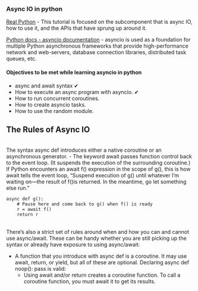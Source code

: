 ### Async IO in python

[Real Python](https://realpython.com/async-io-python/) - This tutorial is focused on the subcomponent that is async IO, how to use it, and the APIs that have sprung up around it.

[Python docs - asyncio documentation](https://docs.python.org/3/library/asyncio.html) - asyncio is used as a foundation for multiple Python asynchronous frameworks that provide high-performance network and web-servers, database connection libraries, distributed task queues, etc.

#### Objectives to be met while learning asyncio in python
- async and await syntax ✔︎
- How to execute an async program with asyncio. ✔︎
- How to run concurrent coroutines.
- How to create asyncio tasks.
- How to use the random module.


## The Rules of Async IO
<br>
The syntax async def introduces either a native coroutine or an asynchronous generator.
- The keyword await passes function control back to the event loop. (It suspends the execution of the surrounding coroutine.) If Python encounters an await f() expression in the scope of g(), this is how await tells the event loop, “Suspend execution of g() until whatever I’m waiting on—the result of f()is returned. In the meantime, go let something else run.”

```
async def g():
    # Pause here and come back to g() when f() is ready
    r = await f()
    return r
```
<br>
There’s also a strict set of rules around when and how you can and cannot use async/await. These can be handy whether you are still picking up the syntax or already have exposure to using async/await:

- A function that you introduce with async def is a coroutine. It may use await, return, or yield, but all of these are optional. Declaring async def noop(): pass is valid:
  - Using await and/or return creates a coroutine function. To call a coroutine function, you must await it to get its results.